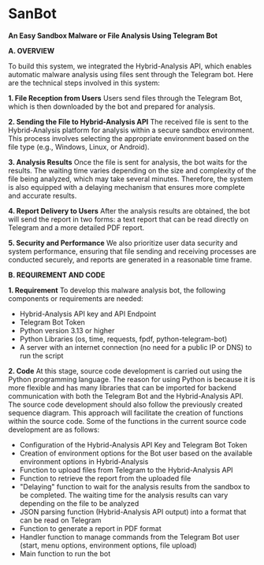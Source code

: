 # SanBot
**An Easy Sandbox Malware or File Analysis Using Telegram Bot**

**A. OVERVIEW**

To build this system, we integrated the Hybrid-Analysis API, which enables automatic malware analysis using files sent through the Telegram bot. Here are the technical steps involved in this system:

**1. File Reception from Users**
Users send files through the Telegram Bot, which is then downloaded by the bot and prepared for analysis.

**2. Sending the File to Hybrid-Analysis API**
The received file is sent to the Hybrid-Analysis platform for analysis within a secure sandbox environment. This process involves selecting the appropriate environment based on the file type (e.g., Windows, Linux, or Android).

**3. Analysis Results**
Once the file is sent for analysis, the bot waits for the results. The waiting time varies depending on the size and complexity of the file being analyzed, which may take several minutes. Therefore, the system is also equipped with a delaying mechanism that ensures more complete and accurate results.

**4. Report Delivery to Users**
After the analysis results are obtained, the bot will send the report in two forms: a text report that can be read directly on Telegram and a more detailed PDF report.

**5. Security and Performance**
We also prioritize user data security and system performance, ensuring that file sending and receiving processes are conducted securely, and reports are generated in a reasonable time frame.

**B. REQUIREMENT AND CODE**

**1. Requirement**
To develop this malware analysis bot, the following components or requirements are needed:

- Hybrid-Analysis API key and API Endpoint
- Telegram Bot Token
- Python version 3.13 or higher
- Python Libraries (os, time, requests, fpdf, python-telegram-bot)
- A server with an internet connection (no need for a public IP or DNS) to run the script

**2. Code**
At this stage, source code development is carried out using the Python programming language. The reason for using Python is because it is more flexible and has many libraries that can be imported for backend communication with both the Telegram Bot and the Hybrid-Analysis API. The source code development should also follow the previously created sequence diagram. This approach will facilitate the creation of functions within the source code. Some of the functions in the current source code development are as follows:

- Configuration of the Hybrid-Analysis API Key and Telegram Bot Token
- Creation of environment options for the Bot user based on the available environment options in Hybrid-Analysis
- Function to upload files from Telegram to the Hybrid-Analysis API
- Function to retrieve the report from the uploaded file
- "Delaying" function to wait for the analysis results from the sandbox to be completed. The waiting time for the analysis results can vary depending on the file to be analyzed
- JSON parsing function (Hybrid-Analysis API output) into a format that can be read on Telegram
- Function to generate a report in PDF format
- Handler function to manage commands from the Telegram Bot user (start, menu options, environment options, file upload)
- Main function to run the bot
